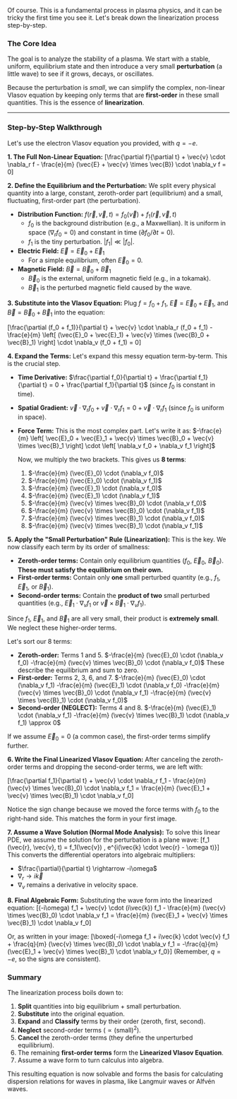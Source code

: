 Of course. This is a fundamental process in plasma physics, and it can be tricky the first time you see it. Let's break down the linearization process step-by-step.

### The Core Idea

The goal is to analyze the stability of a plasma. We start with a stable, uniform, equilibrium state and then introduce a very small **perturbation** (a little wave) to see if it grows, decays, or oscillates.

Because the perturbation is *small*, we can simplify the complex, non-linear Vlasov equation by keeping only terms that are **first-order** in these small quantities. This is the essence of **linearization**.

---

### Step-by-Step Walkthrough

Let's use the electron Vlasov equation you provided, with $q = -e$.

**1. The Full Non-Linear Equation:**
\[\frac{\partial f}{\partial t} + \vec{v} \cdot \nabla_r f - \frac{e}{m} (\vec{E} + \vec{v} \times \vec{B}) \cdot \nabla_v f = 0\]

**2. Define the Equilibrium and the Perturbation:**
We split every physical quantity into a large, constant, zeroth-order part (equilibrium) and a small, fluctuating, first-order part (the perturbation).

*   **Distribution Function:** $f(\vec{r}, \vec{v}, t) = f_0(\vec{v}) + f_1(\vec{r}, \vec{v}, t)$
    *   $f_0$ is the background distribution (e.g., a Maxwellian). It is uniform in space ($\nabla_r f_0 = 0$) and constant in time ($\partial f_0 / \partial t = 0$).
    *   $f_1$ is the tiny perturbation. $|f_1| \ll |f_0|$.
*   **Electric Field:** $\vec{E} = \vec{E}_0 + \vec{E}_1$
    *   For a simple equilibrium, often $\vec{E}_0 = 0$.
*   **Magnetic Field:** $\vec{B} = \vec{B}_0 + \vec{B}_1$
    *   $\vec{B}_0$ is the external, uniform magnetic field (e.g., in a tokamak).
    *   $\vec{B}_1$ is the perturbed magnetic field caused by the wave.

**3. Substitute into the Vlasov Equation:**
Plug $f = f_0 + f_1$, $\vec{E} = \vec{E}_0 + \vec{E}_1$, and $\vec{B} = \vec{B}_0 + \vec{B}_1$ into the equation:

\[\frac{\partial (f_0 + f_1)}{\partial t} + \vec{v} \cdot \nabla_r (f_0 + f_1) - \frac{e}{m} \left[ (\vec{E}_0 + \vec{E}_1) + \vec{v} \times (\vec{B}_0 + \vec{B}_1) \right] \cdot \nabla_v (f_0 + f_1) = 0\]

**4. Expand the Terms:**
Let's expand this messy equation term-by-term. This is the crucial step.

*   **Time Derivative:**
    $\frac{\partial f_0}{\partial t} + \frac{\partial f_1}{\partial t} = 0 + \frac{\partial f_1}{\partial t}$ (since $f_0$ is constant in time).

*   **Spatial Gradient:**
    $\vec{v} \cdot \nabla_r f_0 + \vec{v} \cdot \nabla_r f_1 = 0 + \vec{v} \cdot \nabla_r f_1$ (since $f_0$ is uniform in space).

*   **Force Term:** This is the most complex part. Let's write it as:
    $-\frac{e}{m} \left[ \vec{E}_0 + \vec{E}_1 + \vec{v} \times \vec{B}_0 + \vec{v} \times \vec{B}_1 \right] \cdot \left[ \nabla_v f_0 + \nabla_v f_1 \right]$

    Now, we multiply the two brackets. This gives us **8 terms**:
    1.  $-\frac{e}{m} (\vec{E}_0) \cdot (\nabla_v f_0)$
    2.  $-\frac{e}{m} (\vec{E}_0) \cdot (\nabla_v f_1)$
    3.  $-\frac{e}{m} (\vec{E}_1) \cdot (\nabla_v f_0)$
    4.  $-\frac{e}{m} (\vec{E}_1) \cdot (\nabla_v f_1)$
    5.  $-\frac{e}{m} (\vec{v} \times \vec{B}_0) \cdot (\nabla_v f_0)$
    6.  $-\frac{e}{m} (\vec{v} \times \vec{B}_0) \cdot (\nabla_v f_1)$
    7.  $-\frac{e}{m} (\vec{v} \times \vec{B}_1) \cdot (\nabla_v f_0)$
    8.  $-\frac{e}{m} (\vec{v} \times \vec{B}_1) \cdot (\nabla_v f_1)$

**5. Apply the "Small Perturbation" Rule (Linearization):**
This is the key. We now classify each term by its order of smallness:
*   **Zeroth-order terms:** Contain only equilibrium quantities ($f_0$, $\vec{E}_0$, $\vec{B}_0$). **These must satisfy the equilibrium on their own.**
*   **First-order terms:** Contain only **one** small perturbed quantity (e.g., $f_1$, $\vec{E}_1$, or $\vec{B}_1$).
*   **Second-order terms:** Contain the **product of two** small perturbed quantities (e.g., $\vec{E}_1 \cdot \nabla_v f_1$ or $\vec{v} \times \vec{B}_1 \cdot \nabla_v f_1$).

Since $f_1$, $\vec{E}_1$, and $\vec{B}_1$ are all very small, their product is **extremely small**. We neglect these higher-order terms.

Let's sort our 8 terms:
*   **Zeroth-order:** Terms 1 and 5.
    $-\frac{e}{m} (\vec{E}_0) \cdot (\nabla_v f_0) -\frac{e}{m} (\vec{v} \times \vec{B}_0) \cdot (\nabla_v f_0)$
    These describe the equilibrium and sum to zero.
*   **First-order:** Terms 2, 3, 6, and 7.
    $-\frac{e}{m} (\vec{E}_0) \cdot (\nabla_v f_1) -\frac{e}{m} (\vec{E}_1) \cdot (\nabla_v f_0) -\frac{e}{m} (\vec{v} \times \vec{B}_0) \cdot (\nabla_v f_1) -\frac{e}{m} (\vec{v} \times \vec{B}_1) \cdot (\nabla_v f_0)$
*   **Second-order (NEGLECT):** Terms 4 and 8.
    $-\frac{e}{m} (\vec{E}_1) \cdot (\nabla_v f_1) -\frac{e}{m} (\vec{v} \times \vec{B}_1) \cdot (\nabla_v f_1) \approx 0$

If we assume $\vec{E}_0 = 0$ (a common case), the first-order terms simplify further.

**6. Write the Final Linearized Vlasov Equation:**
After canceling the zeroth-order terms and dropping the second-order terms, we are left with:

\[\frac{\partial f_1}{\partial t} + \vec{v} \cdot \nabla_r f_1 - \frac{e}{m} (\vec{v} \times \vec{B}_0) \cdot \nabla_v f_1 = \frac{e}{m} (\vec{E}_1 + \vec{v} \times \vec{B}_1) \cdot \nabla_v f_0\]

Notice the sign change because we moved the force terms with $f_0$ to the right-hand side. This matches the form in your first image.

**7. Assume a Wave Solution (Normal Mode Analysis):**
To solve this linear PDE, we assume the solution for the perturbation is a plane wave:
\[f_1 (\vec{r}, \vec{v}, t) = f_1(\vec{v}) \, e^{i(\vec{k} \cdot \vec{r} - \omega t)}\]
This converts the differential operators into algebraic multipliers:
*   $\frac{\partial}{\partial t} \rightarrow -i\omega$
*   $\nabla_r \rightarrow i\vec{k}$
*   $\nabla_v$ remains a derivative in velocity space.

**8. Final Algebraic Form:**
Substituting the wave form into the linearized equation:
\[(-i\omega) f_1 + \vec{v} \cdot (i\vec{k}) f_1 - \frac{e}{m} (\vec{v} \times \vec{B}_0) \cdot \nabla_v f_1 = \frac{e}{m} (\vec{E}_1 + \vec{v} \times \vec{B}_1) \cdot \nabla_v f_0\]

Or, as written in your image:
\[\boxed{-i\omega f_1 + i\vec{k} \cdot \vec{v} f_1 + \frac{q}{m} (\vec{v} \times \vec{B}_0) \cdot \nabla_v f_1 = -\frac{q}{m} (\vec{E}_1 + \vec{v} \times \vec{B}_1) \cdot \nabla_v f_0}\]
(Remember, $q = -e$, so the signs are consistent).

### Summary

The linearization process boils down to:
1.  **Split** quantities into big equilibrium + small perturbation.
2.  **Substitute** into the original equation.
3.  **Expand** and **Classify** terms by their order (zeroth, first, second).
4.  **Neglect** second-order terms ($\propto \text{(small)}^2$).
5.  **Cancel** the zeroth-order terms (they define the unperturbed equilibrium).
6.  The remaining **first-order terms** form the **Linearized Vlasov Equation**.
7.  Assume a wave form to turn calculus into algebra.

This resulting equation is now solvable and forms the basis for calculating dispersion relations for waves in plasma, like Langmuir waves or Alfvén waves.